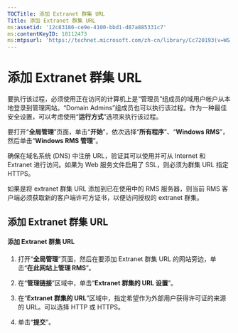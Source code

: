 ```yaml
---
TOCTitle: 添加 Extranet 群集 URL
Title: 添加 Extranet 群集 URL
ms:assetid: '12c83186-ce9e-4100-bbd1-d87a885331c7'
ms:contentKeyID: 18112473
ms:mtpsurl: 'https://technet.microsoft.com/zh-cn/library/Cc720193(v=WS.10)'
---
```


添加 Extranet 群集 URL
======================

要执行该过程，必须使用正在访问的计算机上是“管理员”组成员的域用户帐户从本地登录到管理网站。“Domain Admins”组成员也可以执行该过程。作为一种最佳安全设置，可以考虑使用“**运行方式**”选项来执行该过程。

要打开“**全局管理**”页面，单击“**开始**”，依次选择“**所有程序**”、“**Windows RMS**”，然后单击“**Windows RMS 管理**”。

确保在域名系统 (DNS) 中注册 URL，验证其可以使用并可从 Internet 和 Extranet 进行访问。如果为 Web 服务文件启用了 SSL，则必须为群集 URL 指定 HTTPS。

如果是将 extranet 群集 URL 添加到已在使用中的 RMS 服务器，则当前 RMS 客户端必须获取新的客户端许可方证书，以便访问授权的 extranet 群集。

添加 Extranet 群集 URL
----------------------

#### 添加 Extranet 群集 URL

1.  打开“**全局管理**”页面，然后在要添加 Extranet 群集 URL 的网站旁边，单击“**在此网站上管理 RMS**”。

2.  在“**管理链接**”区域中，单击“**Extranet 群集的 URL 设置**”。

3.  在“**Extranet 群集的 URL**”区域中，指定希望作为外部用户获得许可证的来源的 URL。可以选择 HTTP 或 HTTPS。

4.  单击“**提交**”。
